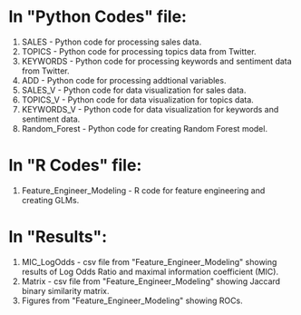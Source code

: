 # In "Python Codes" file:

1. SALES - Python code for processing sales data.
2. TOPICS - Python code for processing topics data from Twitter.
3. KEYWORDS - Python code for processing keywords and sentiment data from Twitter.
4. ADD - Python code for processing addtional variables.
5. SALES_V - Python code for data visualization for sales data. 
6. TOPICS_V - Python code for data visualization for topics data.
7. KEYWORDS_V - Python code for data visualization for keywords and sentiment data.
8. Random_Forest - Python code for creating Random Forest model.

# In "R Codes" file:
1. Feature_Engineer_Modeling - R code for feature engineering and creating GLMs.

# In "Results":
1. MIC_LogOdds - csv file from "Feature_Engineer_Modeling" showing results of Log Odds Ratio and maximal information coefficient (MIC).
2. Matrix - csv file from "Feature_Engineer_Modeling" showing Jaccard binary similarity matrix.
3. Figures from "Feature_Engineer_Modeling" showing ROCs.

